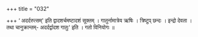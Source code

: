 +++
title = "032"

+++
‘ अदर्दरुत्सम्' इति द्वादशर्चमष्टादशं सूक्तम् । गातुर्नामात्रेय ऋषिः । त्रिष्टुप् छन्दः । इन्द्रो देवता । तथा चानुक्रान्तम्- अदर्दर्द्वादश गातुः' इति । गतो विनियोगः ॥
